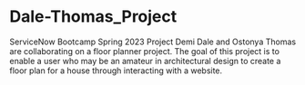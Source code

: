 # Dale-Thomas_Project
ServiceNow Bootcamp Spring 2023 Project
Demi Dale and Ostonya Thomas are collaborating on a floor planner project. The goal of this project is to enable a user who may be an amateur in architectural design to create a floor plan for a house through interacting with a website.
